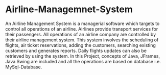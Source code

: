 # Airline-Managemnet-System
An Airline Management System is a managerial software which targets to control all operations of an airline. Airlines provide transport services for their passengers.
All operations of an airline company are controlled by their airline management system. This system involves the scheduling of flights, air ticket reservations, adding the customers, searching existing customers and generates reports. Daily flights updates can also be retrieved by using the system.
In this Project, concepts of Java, JFrames, Java Swing are included and all the operations are based on database i.e. MySql-Database.
